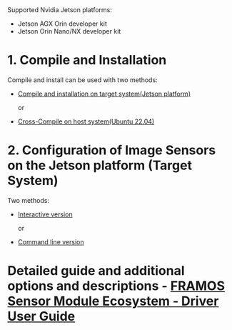 &nbsp;

Supported Nvidia Jetson platforms:
  - Jetson AGX Orin developer kit
  - Jetson Orin Nano/NX developer kit

# 1. Compile and Installation
Compile and install can be used with two methods:

* [Compile and installation on target system(Jetson platform)](https://github.com/framosimaging/framos-jetson-drivers/wiki/Compile-and-installation-on-target-system(Jetson-platform))

  or

* [Cross-Compile on host system(Ubuntu 22.04)](https://github.com/framosimaging/framos-jetson-drivers/wiki/Cross%E2%80%90Compile-on-host-system(Ubuntu-22.04))

# 2. Configuration of Image Sensors on the Jetson platform (Target System)
Two methods:

* [Interactive version](https://github.com/framosimaging/framos-jetson-drivers/wiki/FRAMOS-Sensor-Module-Ecosystem-%E2%80%90-Driver-User-Guide#131-interactive-version)

  or

* [Command line version](https://github.com/framosimaging/framos-jetson-drivers/wiki/FRAMOS-Sensor-Module-Ecosystem-%E2%80%90-Driver-User-Guide#132-command-line-version)


# Detailed guide and additional options and descriptions - [FRAMOS Sensor Module Ecosystem ‐ Driver User Guide](https://github.com/framosimaging/framos-jetson-drivers/wiki/FRAMOS-Sensor-Module-Ecosystem-%E2%80%90-Driver-User-Guide)
